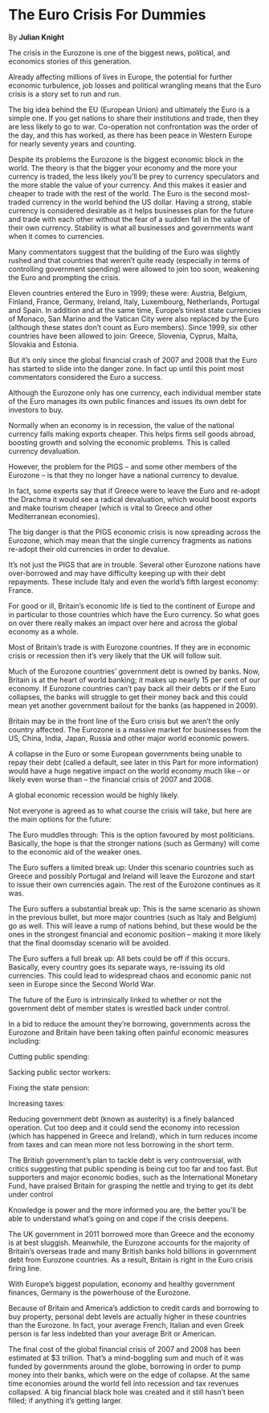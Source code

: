 The Euro Crisis For Dummies
===========================

By **Julian Knight**

The crisis in the Eurozone is one of the biggest news, political, and economics
stories of this generation.


Already affecting millions of lives in Europe, the potential for further
economic turbulence, job losses and political wrangling means that the Euro
crisis is a story set to run and run.


The big idea behind the EU (European Union) and ultimately the Euro is a simple
one. If you get nations to share their institutions and trade, then they are
less likely to go to war. Co-operation not confrontation was the order of the
day, and this has worked, as there has been peace in Western Europe for nearly
seventy years and counting.


Despite its problems the Eurozone is the biggest economic block in the world.
The theory is that the bigger your economy and the more your currency is traded,
the less likely you’ll be prey to currency speculators and the more stable the
value of your currency. And this makes it easier and cheaper to trade with the
rest of the world. The Euro is the second most-traded currency in the world
behind the US dollar. Having a strong, stable currency is considered desirable
as it helps businesses plan for the future and trade with each other without the
fear of a sudden fall in the value of their own currency. Stability is what all
businesses and governments want when it comes to currencies.


Many commentators suggest that the building of the Euro was slightly rushed and
that countries that weren’t quite ready (especially in terms of controlling
government spending) were allowed to join too soon, weakening the Euro and
prompting the crisis.


Eleven countries entered the Euro in 1999; these were: Austria, Belgium,
Finland, France, Germany, Ireland, Italy, Luxembourg, Netherlands, Portugal and
Spain. In addition and at the same time, Europe’s tiniest state currencies of
Monaco, San Marino and the Vatican City were also replaced by the Euro (although
these states don’t count as Euro members). Since 1999, six other countries have
been allowed to join: Greece, Slovenia, Cyprus, Malta, Slovakia and Estonia.


But it’s only since the global financial crash of 2007 and 2008 that the Euro
has started to slide into the danger zone. In fact up until this point most
commentators considered the Euro a success.


Although the Eurozone only has one currency, each individual member state of the
Euro manages its own public finances and issues its own debt for investors to
buy.


Normally when an economy is in recession, the value of the national currency
falls making exports cheaper. This helps firms sell goods abroad, boosting
growth and solving the economic problems. This is called currency devaluation.


However, the problem for the PIGS – and some other members of the Eurozone – is
that they no longer have a national currency to devalue.


In fact, some experts say that if Greece were to leave the Euro and re-adopt the
Drachma it would see a radical devaluation, which would boost exports and make
tourism cheaper (which is vital to Greece and other Mediterranean economies).


The big danger is that the PIGS economic crisis is now spreading across the
Eurozone, which may mean that the single currency fragments as nations re-adopt
their old currencies in order to devalue.


It’s not just the PIGS that are in trouble. Several other Eurozone nations have
over-borrowed and may have difficulty keeping up with their debt repayments.
These include Italy and even the world’s fifth largest economy: France.


For good or ill, Britain’s economic life is tied to the continent of Europe and
in particular to those countries which have the Euro currency. So what goes on
over there really makes an impact over here and across the global economy as a
whole.


Most of Britain’s trade is with Eurozone countries. If they are in economic
crisis or recession then it’s very likely that the UK will follow suit.


Much of the Eurozone countries’ government debt is owned by banks. Now, Britain
is at the heart of world banking; it makes up nearly 15 per cent of our economy.
If Eurozone countries can’t pay back all their debts or if the Euro collapses,
the banks will struggle to get their money back and this could mean yet another
government bailout for the banks (as happened in 2009).


Britain may be in the front line of the Euro crisis but we aren’t the only
country affected. The Eurozone is a massive market for businesses from the US,
China, India, Japan, Russia and other major world economic powers.


A collapse in the Euro or some European governments being unable to repay their
debt (called a default, see later in this Part for more information) would have
a huge negative impact on the world economy much like – or likely even worse
than – the financial crisis of 2007 and 2008.


A global economic recession would be highly likely.


Not everyone is agreed as to what course the crisis will take, but here are the
main options for the future:


The Euro muddles through: This is the option favoured by most politicians.
Basically, the hope is that the stronger nations (such as Germany) will come to
the economic aid of the weaker ones.


The Euro suffers a limited break up: Under this scenario countries such as
Greece and possibly Portugal and Ireland will leave the Eurozone and start to
issue their own currencies again. The rest of the Eurozone continues as it was.


The Euro suffers a substantial break up: This is the same scenario as shown in
the previous bullet, but more major countries (such as Italy and Belgium) go as
well. This will leave a rump of nations behind, but these would be the ones in
the strongest financial and economic position – making it more likely that the
final doomsday scenario will be avoided.


The Euro suffers a full break up: All bets could be off if this occurs.
Basically, every country goes its separate ways, re-issuing its old currencies.
This could lead to widespread chaos and economic panic not seen in Europe since
the Second World War.


The future of the Euro is intrinsically linked to whether or not the government
debt of member states is wrestled back under control.


In a bid to reduce the amount they’re borrowing, governments across the Eurozone
and Britain have been taking often painful economic measures including:


Cutting public spending:


Sacking public sector workers:


Fixing the state pension:


Increasing taxes:


Reducing government debt (known as austerity) is a finely balanced operation.
Cut too deep and it could send the economy into recession (which has happened in
Greece and Ireland), which in turn reduces income from taxes and can mean more
not less borrowing in the short term.


The British government’s plan to tackle debt is very controversial, with critics
suggesting that public spending is being cut too far and too fast. But
supporters and major economic bodies, such as the International Monetary Fund,
have praised Britain for grasping the nettle and trying to get its debt under
control


Knowledge is power and the more informed you are, the better you’ll be able to
understand what’s going on and cope if the crisis deepens.


The UK government in 2011 borrowed more than Greece and the economy is at best
sluggish. Meanwhile, the Eurozone accounts for the majority of Britain’s
overseas trade and many British banks hold billions in government debt from
Eurozone countries. As a result, Britain is right in the Euro crisis firing
line.


With Europe’s biggest population, economy and healthy government finances,
Germany is the powerhouse of the Eurozone.


Because of Britain and America’s addiction to credit cards and borrowing to buy
property, personal debt levels are actually higher in these countries than the
Eurozone. In fact, your average French, Italian and even Greek person is far
less indebted than your average Brit or American.


The final cost of the global financial crisis of 2007 and 2008 has been
estimated at $3 trillion. That’s a mind-boggling sum and much of it was funded
by governments around the globe, borrowing in order to pump money into their
banks, which were on the edge of collapse. At the same time economies around the
world fell into recession and tax revenues collapsed. A big financial black hole
was created and it still hasn’t been filled; if anything it’s getting larger.

